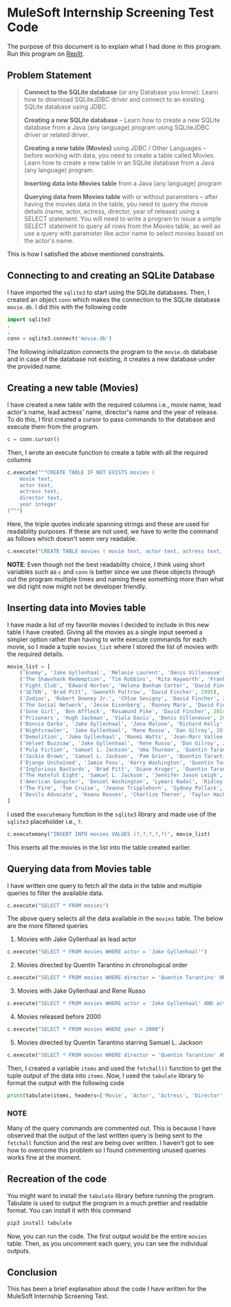 # MuleSoft Internship Screening Test Code

The purpose of this document is to explain what I had done in this program.
Run this program on [ReplIt](https://replit.com/@linuxdotexe/mulesoft#main.py).

## Problem Statement

> **Connect to the SQLite database** (or any Database you know): Learn how to download SQLiteJDBC driver and connect to an existing SQLite database using JDBC.
> 
> 
> **Creating a new SQLite database** – Learn how to create a new SQLite database from a Java (any language) program using SQLiteJDBC driver or related driver.
> 
> **Creating a new table (Movies)** using JDBC / Other Languages – before working with data, you need to create a table called Movies. Learn how to create a new table in an SQLite database from a Java (any language) program.
> 
> **Inserting data into Movies table** from a Java (any language) program
> 
> **Querying data from Movies table** with or without parameters – after having the movies data in the table, you need to query the movie details (name, actor, actress, director, year of release) using a SELECT statement. You will need to write a program to issue a simple SELECT statement to query all rows from the Movies table, as well as use a query with parameter like actor name to select movies based on the actor's name.
> 

This is how I satisfied the above mentioned constraints.

## Connecting to and creating an SQLite Database

I have imported the `sqlite3` to start using the SQLite databases. Then, I created an object `conn` which makes the connection to the SQLite database `movie.db`. I did this with the following code

```python
import sqlite3
.
.
conn = sqlite3.connect('movie.db')
```

The following initialization connects the program to the `movie.db` database and in case of the database not existing, it creates a new database under the provided name.

## Creating a new table (Movies)

I have created a new table with the required columns i.e., movie name, lead actor's name, lead actress' name, director's name and the year of release. To do this, I first created a cursor to pass commands to the database and execute them from the program.

```python
c = conn.cursor()
```

Then, I wrote an execute function to create a table with all the required columns

```python
c.execute("""CREATE TABLE IF NOT EXISTS movies (
    movie text,
    actor text,
    actress text,
    director text,
    year integer
)""")
```

Here, the triple quotes indicate spanning strings and these are used for readability purposes. If these are not used, we have to write the command as follows which doesn't seem very readable.

```python
c.execute("CREATE TABLE movies ( movie text, actor text, actress text, director text, year integer)")
```

**NOTE**: Even though not the best readability choice, I think using short variables such as `c` and `conn` is  better since we use these objects through out the program multiple times and naming these something more than what we did right now might not be developer friendly.

## Inserting data into Movies table

I have made a list of my favorite movies I decided to include in this new table I have created. Giving all the movies as a single input seemed a simpler option rather than having to write execute commands for each movie, so I made a tuple `movies_list` where I stored the list of movies with the required details.

```python
movie_list = [
    ('Enemy', 'Jake Gyllenhaal', 'Mélanie Laurent', 'Denis Villeneuve', 2013),
    ('The Shawshank Redemption', 'Tim Robbins', 'Rita Hayworth', 'Frank Darabont', 1994),
    ('Fight Club', 'Edward Norton', 'Helena Bonham Carter', 'David Fincher', 1999),
    ('SE7EN', 'Brad Pitt', 'Gweneth Paltrow', 'David Fincher', 1995),
    ('Zodiac', 'Robert Downey Jr.', 'Chloe Sevigny', 'David Fincher', 2007),
    ('The Social Network', 'Jesse Eisenberg', 'Rooney Mara', 'David Fincher', 2010),
    ('Gone Girl', 'Ben Affleck', 'Rosamund Pike', 'David Fincher', 2014),
    ('Prisoners', 'Hugh Jackman', 'Viola Davis', 'Denis Villeneuve', 2013),
    ('Donnie Darko', 'Jake Gyllenhaal', 'Jena Malone', 'Richard Kelly', 2001),
    ('Nightcrawler', 'Jake Gyllenhaal', 'Rene Russo', 'Dan Gilroy', 2014),
    ('Demolition', 'Jake Gyllenhaal', 'Naomi Watts', 'Jean-Marc Vallee', 2015),
    ('Velvet Buzzsaw', 'Jake Gyllenhaal', 'Rene Russo', 'Dan Gilroy', 2019),
    ('Pulp Fiction', 'Samuel L. Jackson', 'Uma Thurman', 'Quentin Tarantino', 1994),
    ('Jackie Brown', 'Samuel L. Jackson', 'Pam Grier', 'Quentin Tarantino', 1997),
    ('Django Unchained', 'Jamie Foxx', 'Kerry Washington', 'Quentin Tarantino', 2012),
    ('Inglorious Bastards', 'Brad Pitt', 'Diane Kruger', 'Quentin Tarantino', 2009),
    ('The Hateful Eight', 'Samuel L. Jackson', 'Jennifer Jason Leigh', 'Quentin Tarantino', 2015),
    ('American Gangster', 'Denzel Washington', 'Lymari Nadal', 'Ridley Scott', 2007),
    ('The Firm', 'Tom Cruise', 'Jeanne Tripplehorn', 'Sydney Pollack', 1993),
    ('Devils Advocate', 'Keanu Reaves', 'Charlize Theron', 'Taylor Hackford', 1997),
]
```

I used the `executemany` function in the `sqlite3` library and made use of the `sqlite3` placeholder i.e., `?`.

```python
c.executemany("INSERT INTO movies VALUES (?,?,?,?,?)", movie_list)
```

This inserts all the movies in the list into the table created earlier.

## Querying data from Movies table

I have written one query to fetch all the data in the table and multiple queries to filter the available data.

```python
c.execute("SELECT * FROM movies")
```

The above query selects all the data available in the `movies` table. The below are the more filtered queries

1. Movies with Jake Gyllenhaal as lead actor

```python
c.execute("SELECT * FROM movies WHERE actor = 'Jake Gyllenhaal'")
```

2. Movies directed by Quentin Tarantino in chronological order

```python
c.execute("SELECT * FROM movies WHERE director = 'Quentin Tarantino' ORDER BY year")
```

3. Movies with Jake Gyllenhaal and Rene Russo

```python
c.execute("SELECT * FROM movies WHERE actor = 'Jake Gyllenhaal' AND actress = 'Rene Russo'")
```

4. Movies released before 2000

```python
c.execute("SELECT * FROM movies WHERE year < 2000")
```

5. Movies directed by Quentin Tarantino starring Samuel L. Jackson

```python
c.execute("SELECT * FROM movies WHERE director = 'Quentin Tarantino' AND actor = 'Samuel L. Jackson'")
```

Then, I created a variable `items` and used the `fetchall()` function to get the tuple output of the data into `items`. Now, I used the `tabulate` library to format the output with the following code

```python
print(tabulate(items, headers=['Movie', 'Actor', 'Actress', 'Director', 'Year'], tablefmt='orgtbl'))
```

### NOTE

Many of the query commands are commented out. This is because I have observed that the output of the last written query is being sent to the `fetchall` function and the rest are being over written. I haven't got to see how to overcome this problem so I found commenting unused queries works fine at the moment.

## Recreation of the code

You might want to install the `tabulate` library before running the program. Tabulate is used to output the program in a much prettier and readable format. You can install it with this command

```bash
pip3 install tabulate
```

Now, you can run the code. The first output would be the entire `movies` table. Then, as you uncomment each query, you can see the individual outputs.

## Conclusion

This has been a brief explanation about the code I have written for the MuleSoft Internship Screening Test.
